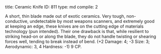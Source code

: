 title:          Ceramic Knife
ID:             811
type:           md
compile:        2



A short, thin blade made out of exotic ceramics. Very tough, non-conductive, undetectable by most weapons scanners, and extremely good at keeping an edge, these knives are on the cutting edge of materials technology (pun intended). Their one drawback is that, while resilient to striking head-on or along the blade, they do not handle twisting or shearing forces well, tending to break instead of bend. (+2 Damage: 4; -3 Size: 3; Aerodynamic: 3, 4 Hardness: -1) 9 CP.